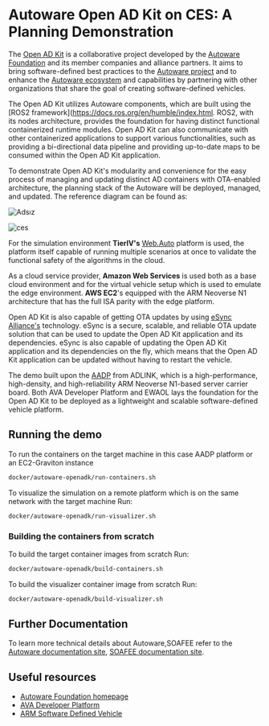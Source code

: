 # Autoware Open AD Kit on CES: A Planning Demonstration

The [Open AD Kit](https://autoware.org/open-ad-kit/) is a collaborative project developed by the [Autoware Foundation](https://www.autoware.org/) and its member companies and alliance partners. It aims to bring software-defined best practices to the [Autoware project](https://autowarefoundation.github.io/autoware-documentation/main/) and to enhance the [Autoware ecosystem](https://autoware.org/about/members/) and capabilities by partnering with other organizations that share the goal of creating software-defined vehicles.

The Open AD Kit utilizes Autoware components, which are built using the [ROS2 framework](https://docs.ros.org/en/humble/index.html. ROS2, with its nodes architecture, provides the foundation for having distinct functional containerized runtime modules. Open AD Kit can also communicate with other containerized applications to support various functionalities, such as providing a bi-directional data pipeline and providing up-to-date maps to be consumed within the Open AD Kit application.

To demonstrate Open AD Kit's modularity and convenience for the easy process of managing and updating distinct AD containers with OTA-enabled architecture, the planning stack of the Autoware will be deployed, managed, and updated. The reference diagram can be found as:

![Adsız](https://github.com/leo-drive/ces_autoware/assets/21222428/ebf46992-67a7-41f0-9abf-c17c9fe21c7b)

![ces](https://github.com/leo-drive/ces_autoware/assets/21222428/311452ed-6abb-4953-a8b6-fb5b1bb65d2b)

For the simulation environment **TierIV's** [Web.Auto](https://web.auto/) platform is used, the platform itself capable of running multiple scenarios at once to validate the functional safety of the algorithms in the cloud.

As a cloud service provider, **Amazon Web Services** is used both as a base cloud environment and for the virtual vehicle setup which is used to emulate the edge environment. **AWS EC2**'s equipped with the ARM Neoverse N1 architecture that has the full ISA parity with the edge platform.

Open AD Kit is also capable of getting OTA updates by using [eSync Alliance's](https://www.esyncalliance.org/) technology. eSync is a secure, scalable, and reliable OTA update solution that can be used to update the Open AD Kit application and its dependencies. eSync is also capable of updating the Open AD Kit application and its dependencies on the fly, which means that the Open AD Kit application can be updated without having to restart the vehicle.

 The demo built upon the [AADP](https://www.adlinktech.com/Products/Computer_on_Modules/COM-HPC-Server-Carrier-and-Starter-Kit/AVA_Developer_Platform) from ADLINK, which is a high-performance, high-density, and high-reliability ARM Neoverse N1-based server carrier board. Both AVA Developer Platform and EWAOL lays the foundation for the Open AD Kit to be deployed as a lightweight and scalable software-defined vehicle platform.

## Running the demo

To run the containers on the target machine in this case AADP platform or an EC2-Graviton instance

```bash
docker/autoware-openadk/run-containers.sh
```

To visualize the simulation on a remote platform which is on the same network with the target machine Run:

```bash
docker/autoware-openadk/run-visualizer.sh
```

### Building the containers from scratch

To build the target container images from scratch Run:

```bash
docker/autoware-openadk/build-containers.sh
```

To build the visualizer container image from scratch Run:

```bash
docker/autoware-openadk/build-visualizer.sh
```

## Further Documentation

To learn more technical details about Autoware,SOAFEE refer to the [Autoware documentation site](https://autowarefoundation.github.io/autoware-documentation/main/), [SOAFEE documentation site](https://gitlab.com/soafee/blueprints).

## Useful resources
- [Autoware Foundation homepage](https://www.autoware.org/)
- [AVA Developer Platform](https://www.adlinktech.com/Products/Computer_on_Modules/COM-HPC-Server-Carrier-and-Starter-Kit/AVA_Developer_Platform)
- [ARM Software Defined Vehicle](https://www.arm.com/blogs/blueprint/software-defined-vehicle)
